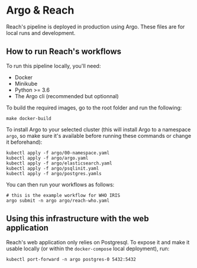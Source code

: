 # Argo & Reach
Reach's pipeline is deployed in production using Argo.
These files are for local runs and development.

## How to run Reach's workflows
To run this pipeline locally, you'll need:

  - Docker
  - Minikube
  - Python >= 3.6
  - The Argo cli (recommended but optionnal)


To build the required images, go to the root folder and run the following:
```
make docker-build
```

To install Argo to your selected cluster (this will install Argo to a namespace `argo`, so make sure it's available before running these commands or change it beforehand):
```
kubectl apply -f argo/00-namespace.yaml
kubectl apply -f argo/argo.yaml
kubectl apply -f argo/elasticsearch.yaml
kubectl apply -f argo/psqlinit.yaml
kubectl apply -f argo/postgres.yamls
```


You can then run your workflows as follows:
```
# this is the example workflow for WHO IRIS
argo submit -n argo argo/reach-who.yaml
```

## Using this infrastructure with the web application
Reach's web application only relies on Postgresql. To expose it and make it usable locally (or within the `docker-compose` local deployment), run:
```
kubectl port-forward -n argo postgres-0 5432:5432
```
